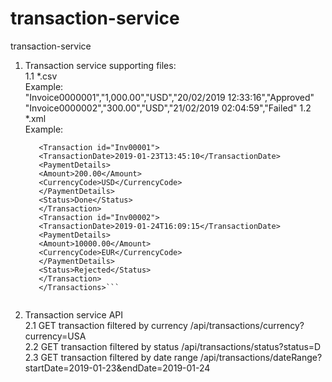 # transaction-service
transaction-service

1. Transaction service supporting files:  
  1.1 *.csv  
     Example:  
            "Invoice0000001","1,000.00","USD","20/02/2019 12:33:16","Approved"  
            "Invoice0000002","300.00","USD","21/02/2019 02:04:59","Failed"
  1.2 *.xml  
    Example:  
    ```<Transactions>
       <Transaction id="Inv00001">
       <TransactionDate>2019-01-23T13:45:10</TransactionDate>
       <PaymentDetails>
       <Amount>200.00</Amount>
       <CurrencyCode>USD</CurrencyCode>
       </PaymentDetails>
       <Status>Done</Status>
       </Transaction>
       <Transaction id="Inv00002">
       <TransactionDate>2019-01-24T16:09:15</TransactionDate>
       <PaymentDetails>
       <Amount>10000.00</Amount>
       <CurrencyCode>EUR</CurrencyCode>
       </PaymentDetails>
       <Status>Rejected</Status>
       </Transaction>
       </Transactions>```
               
2. Transaction service API  
  2.1 GET transaction filtered by currency       /api/transactions/currency?currency=USA  
  2.2 GET transaction filtered by status         /api/transactions/status?status=D  
  2.3 GET transaction filtered by date range     /api/transactions/dateRange?startDate=2019-01-23&endDate=2019-01-24  
